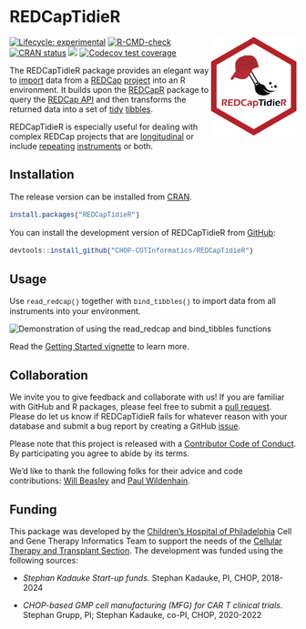 
<!-- README.md is generated from README.Rmd. Please edit that file -->
<style type="text/css">
@import url('https://fonts.googleapis.com/css2?family=Fira+Code&display=swap');

code {
  font-family: "Fira Code", Consolas, Monaco, 'Courier New', monospace;
  font-size: 85%;
}
</style>

# REDCapTidieR

<p align="center">

<img src="man/figures/REDCapTidieR.png" alt="REDCapTidieR hex logo" width="150" align="right"/>

</p>
<!-- badges: start -->

[![Lifecycle:
experimental](https://img.shields.io/badge/lifecycle-experimental-orange.svg)](https://lifecycle.r-lib.org/articles/stages.html#experimental)
[![R-CMD-check](https://github.com/CHOP-CGTInformatics/REDCapTidieR/actions/workflows/R-CMD-check.yaml/badge.svg)](https://github.com/CHOP-CGTInformatics/REDCapTidieR/actions/workflows/R-CMD-check.yaml)
[![CRAN
status](https://www.r-pkg.org/badges/version/REDCapTidieR)](https://CRAN.R-project.org/package=REDCapTidieR)
[![](https://cranlogs.r-pkg.org/badges/grand-total/REDCapTidieR)](https://cran.r-project.org/package=REDCapTidieR)
[![Codecov test
coverage](https://codecov.io/gh/CHOP-CGTInformatics/REDCapTidieR/branch/main/graph/badge.svg)](https://app.codecov.io/gh/CHOP-CGTInformatics/REDCapTidieR?branch=main)
<!-- badges: end -->

The REDCapTidieR package provides an elegant way to
[import](https://chop-cgtinformatics.github.io/REDCapTidieR/articles/glossary.html#import)
data from a [REDCap](https://www.project-redcap.org/)
[project](https://chop-cgtinformatics.github.io/REDCapTidieR/articles/glossary.html#project)
into an R environment. It builds upon the
[REDCapR](https://ouhscbbmc.github.io/REDCapR/) package to query the
[REDCap
API](https://chop-cgtinformatics.github.io/REDCapTidieR/articles/glossary.html#redcap-api)
and then transforms the returned data into a set of
[tidy](https://chop-cgtinformatics.github.io/REDCapTidieR/articles/glossary.html#tidy)
[tibbles](https://chop-cgtinformatics.github.io/REDCapTidieR/articles/glossary.html#tibble).

REDCapTidieR is especially useful for dealing with complex REDCap
projects that are
[longitudinal](https://chop-cgtinformatics.github.io/REDCapTidieR/articles/glossary.html#longitudinal-project)
or include
[repeating](https://chop-cgtinformatics.github.io/REDCapTidieR/articles/glossary.html#repeating)
[instruments](https://chop-cgtinformatics.github.io/REDCapTidieR/articles/glossary.html#instrument)
or both.

## Installation

The release version can be installed from
[CRAN](https://cran.r-project.org/package=REDCapTidieR).

``` r
install.packages("REDCapTidieR")
```

You can install the development version of REDCapTidieR from
[GitHub](https://github.com/CHOP-CGTInformatics/REDCapTidieR):

``` r
devtools::install_github("CHOP-CGTInformatics/REDCapTidieR")
```

## Usage

Use `read_redcap()` together with `bind_tibbles()` to import data from
all instruments into your environment.

![Demonstration of using the `read_redcap` and `bind_tibbles`
functions](man/figures/redcaptidier-demo.gif)

Read the [Getting Started
vignette](https://chop-cgtinformatics.github.io/REDCapTidieR/articles/REDCapTidieR.html)
to learn more.

## Collaboration

We invite you to give feedback and collaborate with us! If you are
familiar with GitHub and R packages, please feel free to submit a [pull
request](https://github.com/CHOP-CGTInformatics/REDCapTidieR/pulls).
Please do let us know if REDCapTidieR fails for whatever reason with
your database and submit a bug report by creating a GitHub
[issue](https://github.com/CHOP-CGTInformatics/REDCapTidieR/issues).

Please note that this project is released with a [Contributor Code of
Conduct](https://github.com/CHOP-CGTInformatics/REDCapTidieR/blob/main/CONDUCT.md).
By participating you agree to abide by its terms.

We’d like to thank the following folks for their advice and code
contributions: [Will Beasley](https://github.com/wibeasley) and [Paul
Wildenhain](https://github.com/pwildenhain).

## Funding

This package was developed by the [Children’s Hospital of
Philadelphia](https://www.chop.edu) Cell and Gene Therapy Informatics
Team to support the needs of the [Cellular Therapy and Transplant
Section](https://www.chop.edu/centers-programs/cellular-therapy-and-transplant-section).
The development was funded using the following sources:

- *Stephan Kadauke Start-up funds.* Stephan Kadauke, PI, CHOP, 2018-2024

- *CHOP-based GMP cell manufacturing (MFG) for CAR T clinical trials*.
  Stephan Grupp, PI; Stephan Kadauke, co-PI, CHOP, 2020-2022
